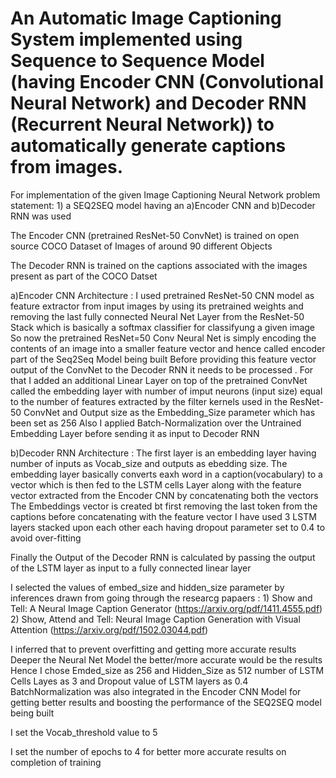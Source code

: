 # An Automatic Image Captioning System implemented using Sequence to Sequence Model (having Encoder CNN (Convolutional Neural Network) and Decoder RNN (Recurrent Neural Network)) to automatically generate captions from images.

For implementation of the given Image Captioning Neural Network problem statement: 1) a SEQ2SEQ model having an a)Encoder CNN and b)Decoder RNN was used

The Encoder CNN (pretrained ResNet-50 ConvNet) is trained on open source COCO Dataset of Images of around 90 different Objects

The Decoder RNN is trained on the captions associated with the images present as part of the COCO Datset

a)Encoder CNN Architecture : I used pretrained ResNet-50 CNN model as feature extractor from input images by using its pretrained weights and removing the last fully connected Neural Net Layer from the ResNet-50 Stack which is basically a softmax classifier for classifyung a given image So now the pretrained ResNet=50 Conv Neural Net is simply encoding the contents of an image into a smaller feature vector and hence called encoder part of the Seq2Seq Model being built Before providing this feature vector output of the ConvNet to the Decoder RNN it needs to be processed . For that I added an additional Linear Layer on top of the pretrained ConvNet called the embedding layer with number of imput neurons (input size) equal to the number of features extracted by the filter kernels used in the ResNet-50 ConvNet and Output size as the Embedding_Size parameter which has been set as 256 Also I applied Batch-Normalization over the Untrained Embedding Layer before sending it as input to Decoder RNN

b)Decoder RNN Architecture : The first layer is an embedding layer having number of inputs as Vocab_size and outputs as ebedding size. The embedding layer basically converts eaxh word in a caption(vocabulary) to a vector which is then fed to the LSTM cells Layer along with the feature vector extracted from the Encoder CNN by concatenating both the vectors The Embeddings vector is created bt first removing the last token from the captions before concatenating with the feature vector I have used 3 LSTM layers stacked upon each other each having dropout parameter set to 0.4 to avoid over-fitting

Finally the Output of the Decoder RNN is calculated by passing the output of the LSTM layer as input to a fully connected linear layer

I selected the values of embed_size and hidden_size parameter by inferences drawn from going through the researcg papaers : 1) Show and Tell: A Neural Image Caption Generator (https://arxiv.org/pdf/1411.4555.pdf) 2) Show, Attend and Tell: Neural Image Caption Generation with Visual Attention (https://arxiv.org/pdf/1502.03044.pdf)

I inferred that to prevent overfitting and getting more accurate results Deeper the Neural Net Model the better/more accurate would be the results Hence I chose Emded_size as 256 and Hidden_Size as 512 number of LSTM Cells Layes as 3 and Dropout value of LSTM layers as 0.4 BatchNormalization was also integrated in the Encoder CNN Model for getting better results and boosting the performance of the SEQ2SEQ model being built

I set the Vocab_threshold value to 5

I set the number of epochs to 4 for better more accurate results on completion of training
